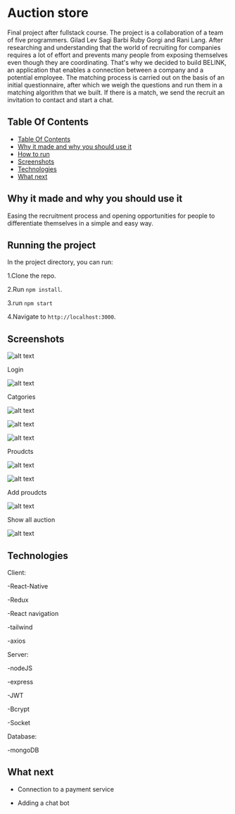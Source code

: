 # Auction store

Final project after fullstack course. The project is a collaboration of a team of five programmers. Gilad Lev Sagi Barbi Ruby Gorgi and Rani Lang. After researching and understanding that the world of recruiting for companies requires a lot of effort and prevents many people from exposing themselves even though they are coordinating. That's why we decided to build BELINK, an application that enables a connection between a company and a potential employee. The matching process is carried out on the basis of an initial questionnaire, after which we weigh the questions and run them in a matching algorithm that we built. If there is a match, we send the recruit an invitation to contact and start a chat.

## Table Of Contents <a name="Table"></a>
- [Table Of Contents](#Table)
- [Why it made and why you should use it](#why)
- [How to run](#run)
- [Screenshots](#Screenshots)
- [Technologies](#Technologies)
- [What next](#next)


## Why it made and why you should use it <a name="why"></a>
Easing the recruitment process and opening opportunities for people to differentiate themselves in a simple and easy way.

## Running the project <a name="run"></a>
In the project directory, you can run:

1.Clone the repo.

2.Run `npm install`.

3.run `npm start`

4.Navigate to `http://localhost:3000`.


## Screenshots <a name="Screenshots"></a>

![alt text](https://res.cloudinary.com/dxexnhjmi/image/upload/v1667253853/homepage_xwocny.png)

Login


![alt text](https://res.cloudinary.com/dxexnhjmi/image/upload/v1667253969/homepage_qvlefk.png)


Catgories

![alt text](https://res.cloudinary.com/dxexnhjmi/image/upload/v1667254190/homepage_pmjuds.png)

![alt text](https://res.cloudinary.com/dxexnhjmi/image/upload/v1667254041/homepage_bcgxol.png)

![alt text](https://res.cloudinary.com/dxexnhjmi/image/upload/v1667254113/homepage_kpww7l.png)


Proudcts

![alt text](https://res.cloudinary.com/dxexnhjmi/image/upload/v1667254328/homepage_phnqua.png)

![alt text](https://res.cloudinary.com/dxexnhjmi/image/upload/v1667254408/homepage_mvq5ox.png)

Add proudcts

![alt text](https://res.cloudinary.com/dxexnhjmi/image/upload/v1667254464/homepage_xcl2n9.png)

Show all auction

![alt text](https://res.cloudinary.com/dxexnhjmi/image/upload/v1667254630/homepage_znyxjf.png)

## Technologies <a name="Technologies"></a>
   Client:
   
   -React-Native 
   
   -Redux
   
   -React navigation
   
   -tailwind
   
   -axios
   
   Server:
   
   -nodeJS
   
   -express
   
   -JWT
   
   -Bcrypt
   
   -Socket
   
   Database: 
   
   -mongoDB
   
## What next <a name="next"></a>
- Connection to a payment service

- Adding a chat bot
